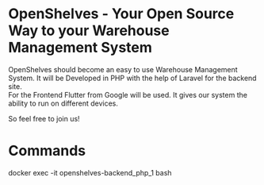 # OpenShelves - Your Open Source Way to your Warehouse Management System

OpenShelves should become an easy to use Warehouse Management System. It will be Developed in PHP with the help of Laravel for the backend site.  
For the Frontend Flutter from Google will be used. It gives our system the ability to run on different devices.

So feel free to join us!


# Commands

docker exec -it openshelves-backend_php_1 bash 